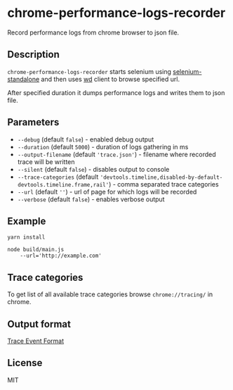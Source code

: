 # chrome-performance-logs-recorder

Record performance logs from chrome browser to json file.

## Description

`chrome-performance-logs-recorder` starts selenium using [selenium-standalone](https://github.com/vvo/selenium-standalone) and then  uses [wd](https://github.com/admc/wd) client to browse specified url.

After specified duration it dumps performance logs and writes them to json file.

## Parameters


* `--debug` (default `false`) - enabled debug output
* `--duration` (default `5000`) - duration of logs gathering in ms
* `--output-filename` (default `'trace.json'`) - filename where recorded trace will be written
* `--silent` (default `false`) - disables output to console
* `--trace-categories` (default `'devtools.timeline,disabled-by-default-devtools.timeline.frame,rail'`) - comma separated trace categories
* `--url` (default `''`) - url of page for which logs will be recorded
* `--verbose` (default `false`) - enables verbose output

## Example

```
yarn install

node build/main.js
    --url='http://example.com'
```

## Trace categories

To get list of all available trace categories browse `chrome://tracing/` in chrome.

## Output format

[Trace Event Format](https://docs.google.com/document/d/1CvAClvFfyA5R-PhYUmn5OOQtYMH4h6I0nSsKchNAySU/edit)

## License

MIT
